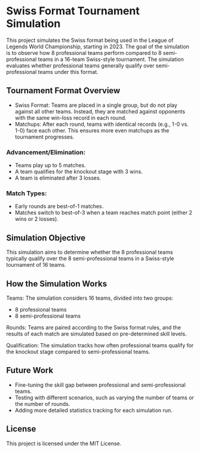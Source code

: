 # Swiss Format Tournament Simulation
This project simulates the Swiss format being used in the League of Legends World Championship, starting in 2023. 
The goal of the simulation is to observe how 8 professional teams perform compared to 8 semi-professional teams in a 16-team Swiss-style tournament. 
The simulation evaluates whether professional teams generally qualify over semi-professional teams under this format.

## Tournament Format Overview
- Swiss Format: Teams are placed in a single group, but do not play against all other teams. Instead, they are matched against opponents with the same win-loss record in each round.
- Matchups: After each round, teams with identical records (e.g., 1-0 vs. 1-0) face each other. This ensures more even matchups as the tournament progresses.

### Advancement/Elimination:

- Teams play up to 5 matches.
- A team qualifies for the knockout stage with 3 wins.
- A team is eliminated after 3 losses.

### Match Types:

- Early rounds are best-of-1 matches.
- Matches switch to best-of-3 when a team reaches match point (either 2 wins or 2 losses).

## Simulation Objective
This simulation aims to determine whether the 8 professional teams typically qualify over the 8 semi-professional teams in a Swiss-style tournament of 16 teams.

## How the Simulation Works
Teams: The simulation considers 16 teams, divided into two groups:

- 8 professional teams
- 8 semi-professional teams

Rounds: Teams are paired according to the Swiss format rules, and the results of each match are simulated based on pre-determined skill levels.

Qualification: The simulation tracks how often professional teams qualify for the knockout stage compared to semi-professional teams.

## Future Work
- Fine-tuning the skill gap between professional and semi-professional teams.
- Testing with different scenarios, such as varying the number of teams or the number of rounds.
- Adding more detailed statistics tracking for each simulation run.

## License
This project is licensed under the MIT License.
